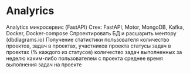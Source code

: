 # Analyrics


Analytics микросервис (FastAPI)
Стек:  FastAPI, Motor, MongoDB, Kafka, Docker, Docker-compose
Спроектировать БД и расшарить ментору (dbdiagrams.io)
Получение статистики пользователя
количество проектов, задач в проектах, участников проекта
статусы задач в проектах (% каждого из статусов)
количество задач выполненных за неделю каким-либо пользователем с проекта
среднее время выполнения задач на проекте

